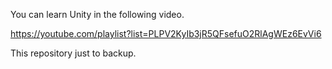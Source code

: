 You can learn Unity in the following video.

https://youtube.com/playlist?list=PLPV2KyIb3jR5QFsefuO2RlAgWEz6EvVi6

This repository just to backup.


